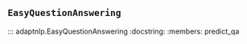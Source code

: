 ## `EasyQuestionAnswering`

::: adaptnlp.EasyQuestionAnswering
    :docstring:
    :members: predict_qa